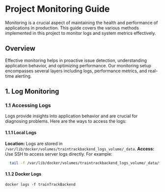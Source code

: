 # Project Monitoring Guide

Monitoring is a crucial aspect of maintaining the health and performance of applications in production. This guide covers the various methods implemented in this project to monitor logs and system metrics effectively.

## Overview

Effective monitoring helps in proactive issue detection, understanding application behavior, and optimizing performance. Our monitoring setup encompasses several layers including logs, performance metrics, and real-time alerting.

## 1. Log Monitoring

### 1.1 Accessing Logs

Logs provide insights into application behavior and are crucial for diagnosing problems. Here are the ways to access the logs:

#### 1.1.1 Local Logs

**Location:** Logs are stored in `/var/lib/docker/volumes/traintrackbackend_logs_volume/_data`.
**Access:** Use SSH to access server logs directly. For example:

```bash
  tail -f /var/lib/docker/volumes/traintrackbackend_logs_volume/_data/file.log
```

#### 1.1.2 Docker Logs

```
docker logs -f trainTrackBackend
```
